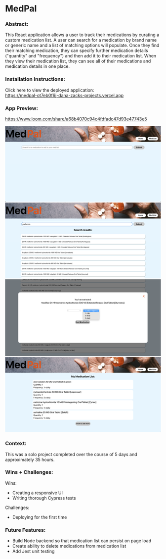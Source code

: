 # MedPal

### Abstract:
[//]: <> (Briefly describe what you built and its features. What problem is the app solving? How does this application solve that problem?)
This React application allows a user to track their medications by curating a custom medication list. A user can search for a medication by brand name or generic name and a list of matching options will populate. Once they find their matching medication, they can specify further medication details ("quantity" and "frequency") and then add it to their medication list. When they view their medication list, they can see all of their medications and medication details in one place.

### Installation Instructions:
[//]: <> (What steps does a person have to take to get your app cloned down and running?)
Click here to view the deployed application: <br>https://medpal-ot7eb0f6j-dana-zacks-projects.vercel.app


### App Preview:
[//]: <> (Provide ONE gif or screenshot of your application - choose the "coolest" piece of functionality to show off.)
https://www.loom.com/share/a68b4070c94c4fdfadc47d93e47743e5

![image](./images/screenshot1.png)
![image](./images/screenshot2.png)
![image](./images/screenshot3.png)
![image](./images/screenshot4.png)

### Context:
[//]: <> (Give some context for the project here. How long did you have to work on it? How far into the Turing program are you?)
This was a solo project completed over the course of 5 days and approximately 35 hours.

### Wins + Challenges:
[//]: <> (What are 2-3 wins you have from this project? What were some challenges you faced - and how did you get over them?)
Wins:
- Creating a responsive UI
- Writing thorough Cypress tests

Challenges:
- Deploying for the first time

### Future Features:
- Build Node backend so that medication list can persist on page load
- Create ability to delete medications from medication list
- Add Jest unit testing

